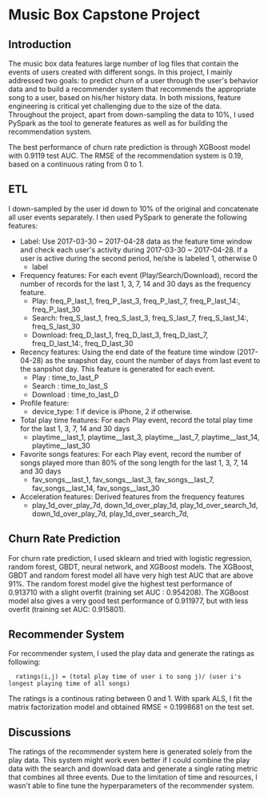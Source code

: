 
# Music Box Capstone Project
## Introduction

The music box data features large number of log files that contain the events of users created with different songs. In this project, I mainly addressed two goals: to predict churn of a user through the user's behavior data and to build a recommender system that recommends the appropriate song to a user, based on his/her history data. In both missions, feature engineering is critical yet challenging due to the size of the data. Throughout the project, apart from down-sampling the data to 10%, I used PySpark as the tool to generate features as well as for building the recommendation system. 

The best performance of churn rate prediction is through XGBoost model with 0.9119 test AUC. The RMSE of the recommendation system is 0.19, based on a continuous rating from 0 to 1.

## ETL

I down-sampled by the user id down to 10% of the original and concatenate all user events separately. I then used PySpark to generate the following features:
* Label: Use 2017-03-30 ~ 2017-04-28 data as the feature time window and check each user's activity during 2017-03-30 ~ 2017-04-28. If a user is active during the second period, he/she is labeled 1, otherwise 0
    * label
* Frequency features: 
  For each event (Play/Search/Download), record the number of records for the last 1, 3, 7, 14 and 30 days as the      frequency feature. 
    * Play: freq_P_last_1, freq_P_last_3, freq_P_last_7, freq_P_last_14:, freq_P_last_30
    * Search: freq_S_last_1, freq_S_last_3, freq_S_last_7, freq_S_last_14:, freq_S_last_30
    * Download: freq_D_last_1, freq_D_last_3, freq_D_last_7, freq_D_last_14:, freq_D_last_30
* Recency features: Using the end date of the feature time window (2017-04-28) as the snapshot day, count the number of days from last event to the sanpshot day. This feature is generated for each event.
    * Play : time_to_last_P
    * Search : time_to_last_S
    * Download : time_to_last_D
* Profile feature: 
    * device_type: 1 if device is iPhone, 2 if otherwise.
* Total play time features: For each Play event, record the total play time for the last 1, 3, 7, 14 and 30 days
    * playtime__last_1, playtime__last_3, playtime__last_7, playtime__last_14, playtime__last_30
* Favorite songs features: For each Play event, record the number of songs played more than 80% of the song length for the last 1, 3, 7, 14 and 30 days
    * fav_songs__last_1, fav_songs__last_3, fav_songs__last_7, fav_songs__last_14, fav_songs__last_30
* Acceleration features: Derived features from the frequency features
    * play_1d_over_play_7d, down_1d_over_play_1d,  play_1d_over_search_1d, down_1d_over_play_7d, play_1d_over_search_7d,



## Churn Rate Prediction

For churn rate prediction, I used sklearn and tried with logistic regression, random forest, GBDT, neural network, and XGBoost models. The XGBoost, GBDT and random forest model all have very high test AUC that are above 91%. The random forest model give the highest test performance of 0.913710 with a slight overfit (training set AUC : 0.954208). The XGBoost model also gives a very good test performance of 0.911977, but with less overfit (training set AUC: 0.915801).

## Recommender System

For recommender system, I used the play data and generate the ratings as following:  

      ratings(i,j) = (total play time of user i to song j)/ (user i's longest playing time of all songs)  
      
The ratings is a continous rating between 0 and 1.
With spark ALS, I fit the matrix factorization model and obtained RMSE = 0.1998681 on the test set. 

## Discussions

The ratings of the recommender system here is generated solely from the play data. This system might work even better if I could combine the play data with the search and download data and generate a single rating metric that combines all three events. Due to the limitation of time and resources, I wasn't able to fine tune the hyperparameters of the recommender system. 
